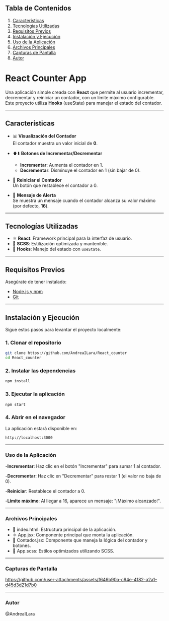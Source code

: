 ## **Tabla de Contenidos**
1. [Características](#características)  
2. [Tecnologías Utilizadas](#tecnologías-utilizadas)  
3. [Requisitos Previos](#requisitos-previos)  
4. [Instalación y Ejecución](#instalación-y-ejecución)  
5. [Uso de la Aplicación](#uso-de-la-aplicación)  
6. [Archivos Principales](#archivos-principales)  
7. [Capturas de Pantalla](#capturas-de-pantalla)  
8. [Autor](#autor)

# React Counter App

Una aplicación simple creada con **React** que permite al usuario incrementar, decrementar y reiniciar un contador, con un límite máximo configurable.  
Este proyecto utiliza **Hooks** (useState) para manejar el estado del contador.

---

## **Características**

- 📊 **Visualización del Contador**  
  El contador muestra un valor inicial de **0**.

- ⬆️⬇️ **Botones de Incrementar/Decrementar**  
  - **Incrementar**: Aumenta el contador en 1.  
  - **Decrementar**: Disminuye el contador en 1 (sin bajar de 0).

- 🔄 **Reiniciar el Contador**  
  Un botón que restablece el contador a 0.

- 🚨 **Mensaje de Alerta**  
  Se muestra un mensaje cuando el contador alcanza su valor máximo (por defecto, **16**).

---

## **Tecnologías Utilizadas**

- ⚛️ **React**: Framework principal para la interfaz de usuario.
- 🎨 **SCSS**: Estilización optimizada y mantenible.
- 🔧 **Hooks**: Manejo del estado con `useState`.

---

## **Requisitos Previos**

Asegúrate de tener instalado:

- [Node.js y npm](https://nodejs.org/)  
- [Git](https://git-scm.com/)

---

## **Instalación y Ejecución**

Sigue estos pasos para levantar el proyecto localmente:

### 1. **Clonar el repositorio**
```bash
git clone https://github.com/AndreaILara/React_counter
cd React_counter
``` 
### 2. **Instalar las dependencias**
```bash
npm install
```
### 3. **Ejecutar la aplicación**
```bash
npm start
```
### 4. **Abrir en el navegador**

La aplicación estará disponible en:
```bash
http://localhost:3000
```
---
### Uso de la Aplicación

  -**Incrementar**: Haz clic en el botón "Incrementar" para sumar 1 al contador.
  
  -**Decrementar**: Haz clic en "Decrementar" para restar 1 (el valor no baja de 0).
  
  -**Reiniciar**: Restablece el contador a 0.
  
  -**Límite máximo**: Al llegar a 16, aparece un mensaje: "¡Máximo alcanzado!".
  
---
### **Archivos Principales**

   - 📄 index.html: Estructura principal de la aplicación.
   - ⚛️ App.jsx: Componente principal que monta la aplicación.
   - 🔢 Contador.jsx: Componente que maneja la lógica del contador y botones.
  - 🎨 App.scss: Estilos optimizados utilizando SCSS.
---

### **Capturas de Pantalla**

https://github.com/user-attachments/assets/f646b90a-c94e-4182-a2a1-d45d3d21d7b0

---
### **Autor**
@AndreaILara

